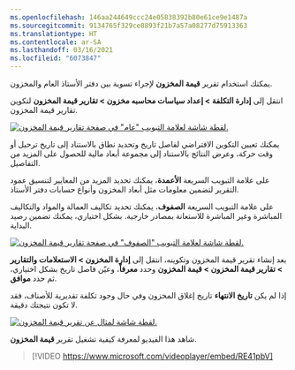 ```yaml
---
ms.openlocfilehash: 146aa244649ccc24e05838392b80e61ce9e1487a
ms.sourcegitcommit: 9134765f329ce8893f21b7a57a08277d75913363
ms.translationtype: HT
ms.contentlocale: ar-SA
ms.lasthandoff: 03/16/2021
ms.locfileid: "6073847"
---
```

يمكنك استخدام تقرير **قيمة المخزون** لإجراء تسوية بين دفتر الأستاذ العام والمخزون. 

انتقل إلى **إدارة التكلفة > إعداد سياسات محاسبه مخزون > تقارير قيمة المخزون** لتكوين تقارير قيمة المخزون.
 
[![لقطة شاشة لعلامة التبويب "عام" في صفحة تقارير قيمة المخزون.](../media/inventory-value-reports.png)](../media/inventory-value-reports.png#lightbox)

يمكنك تعيين التكوين الافتراضي لفاصل تاريخ وتحديد نطاق بالاستناد إلى تاريخ ترحيل أو وقت حركة، وعرض النتائج بالاستناد إلى مجموعة أبعاد مالية للحصول على المزيد من التفاصيل.

على علامة التبويب السريعة **الأعمدة**، يمكنك تحديد المزيد من المعايير لتنسيق عمود التقرير لتضمين معلومات مثل أبعاد المخزون وأنواع حسابات دفتر الأستاذ.

على علامة التبويب السريعة **الصفوف**، يمكنك تحديد تكاليف العمالة والمواد والتكاليف المباشرة وغير المباشرة للاستعانة بمصادر خارجية. بشكل اختياري، يمكنك تضمين رصيد البداية.
 
[![لقطة شاشة لعلامة التبويب "الصفوف" في صفحة تقارير قيمة المخزون.](../media/inventory-value-reports-3.png)](../media/inventory-value-reports-3.png#lightbox)

بعد إنشاء تقرير قيمة المخزون وتكوينه، انتقل إلى **إدارة المخزون > الاستعلامات والتقارير > تقارير قيمة المخزون > قيمة المخزون** وحدد **معرفاً**، وعيّن فاصل تاريخ بشكل اختياري، ثم حدد **موافق**.

إذا لم يكن **تاريخ الانتهاء** تاريخ إغلاق المخزون وفي حال وجود تكلفة تقديرية للأصناف، فقد لا تكون نتيجتك دقيقة.

[![لقطة شاشة لمثال عن تقرير قيمة المخزون.](../media/inventory-value.png)](../media/inventory-value.png#lightbox)

شاهد هذا الفيديو لمعرفة كيفية تشغيل تقرير **قيمة المخزون**.

 > [!VIDEO https://www.microsoft.com/videoplayer/embed/RE41pbV]
